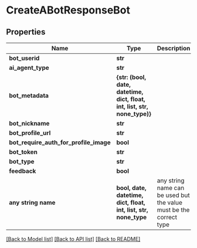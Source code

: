 # CreateABotResponseBot


## Properties
Name | Type | Description | Notes
------------ | ------------- | ------------- | -------------
**bot_userid** | **str** |  | 
**ai_agent_type** | **str** |  | [optional] 
**bot_metadata** | **{str: (bool, date, datetime, dict, float, int, list, str, none_type)}** |  | [optional] 
**bot_nickname** | **str** |  | [optional] 
**bot_profile_url** | **str** |  | [optional] 
**bot_require_auth_for_profile_image** | **bool** |  | [optional] 
**bot_token** | **str** |  | [optional] 
**bot_type** | **str** |  | [optional] 
**feedback** | **bool** |  | [optional] 
**any string name** | **bool, date, datetime, dict, float, int, list, str, none_type** | any string name can be used but the value must be the correct type | [optional]

[[Back to Model list]](../README.md#documentation-for-models) [[Back to API list]](../README.md#documentation-for-api-endpoints) [[Back to README]](../README.md)


